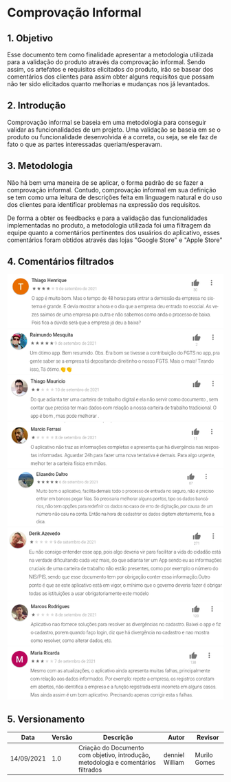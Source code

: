 
# Comprovação Informal

## 1. Objetivo

Esse documento tem como finalidade apresentar a metodologia utilizada para a validação do produto através da comprovação informal. Sendo assim, os artefatos e requisitos elicitados do produto, irão se basear dos comentários dos clientes para assim obter alguns requisitos que possam não ter sido elicitados quanto melhorias e mudanças nos já levantados. 


## 2. Introdução

Comprovação informal se baseia em uma metodologia para conseguir validar as funcionalidades de um projeto. Uma validação se baseia em se o produto ou funcionalidade desenvolvida é a correta, ou seja, se ele faz de fato o que as partes interessadas queriam/esperavam.


## 3. Metodologia

Não há bem uma maneira de se aplicar, o forma padrão de se fazer a comprovação informal. Contudo, comprovação informal em sua definição se tem como uma leitura de descrições feita em linguagem natural e do uso dos clientes para identificar problemas na expressão dos requisitos. 

De forma a obter os feedbacks e para a validação das funcionalidades implementadas no produto, a metodologia utilizada foi uma filtragem da equipe quanto a comentários pertinentes dos usuários do aplicativo, esses comentários foram obtidos através das lojas "Google Store" e "Apple Store"

## 4. Comentários filtrados

![](../../assets/comprovacao_informal/caso_01.png)
![](../../assets/comprovacao_informal/caso_02.png)
![](../../assets/comprovacao_informal/caso_03.png)
![](../../assets/comprovacao_informal/caso_04.png)
![](../../assets/comprovacao_informal/caso_05.png)
![](../../assets/comprovacao_informal/caso_06.png)
![](../../assets/comprovacao_informal/caso_07.png)
![](../../assets/comprovacao_informal/caso_08.png)


## 5. Versionamento

| Data       | Versão | Descrição            |         Autor           | Revisor |
|------------|-----|-------------------------|-------------------------|---------|
| 14/09/2021 | 1.0 | Criação do Documento com objetivo, introdução, metodologia e comentários filtrados  | denniel William | Murilo Gomes |
